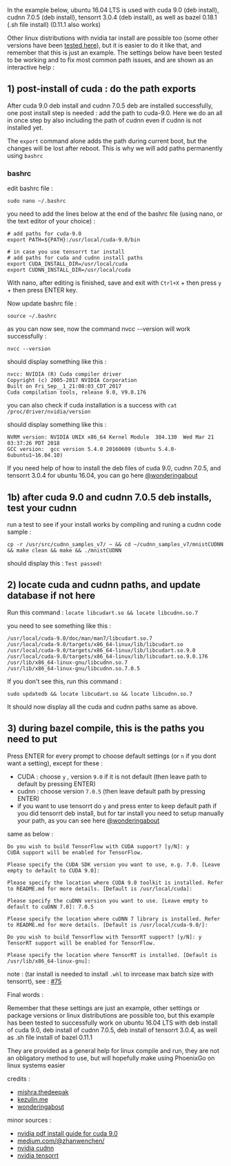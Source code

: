 In the example below, ubuntu 16.04 LTS is used with cuda 9.0 (deb install), 
cudnn 7.0.5 (deb install), tensorrt 3.0.4 (deb install), as well as bazel 0.18.1 
(.sh file install) (0.11.1 also works)

Other linux distributions with nvidia tar install are possible too 
(some other versions have been [tested here](/docs/tested-versions.md)), 
but it is easier to do it like that, and remember that this is just an example. 
The settings below have been tested to be working and to fix most common path 
issues, and are shown as an interactive help :

## 1) post-install of cuda : do the path exports

After cuda 9.0 deb install and cudnn 7.0.5 deb are installed successfully, 
one post install step is needed : add the path to cuda-9.0. Here we do an 
all in once step by also including the path of cudnn even if cudnn is not 
installed yet.

The `export` command alone adds the path during current boot, but the 
changes will be lost after reboot. This is why we will add paths permanently 
using `bashrc`

### bashrc

edit bashrc file :

`sudo nano ~/.bashrc`

you need to add the lines below at the end of the bashrc file (using nano, 
or the text editor of your choice) :

```
# add paths for cuda-9.0
export PATH=${PATH}:/usr/local/cuda-9.0/bin

# in case you use tensorrt tar install 
# add paths for cuda and cudnn install paths
export CUDA_INSTALL_DIR=/usr/local/cuda
export CUDNN_INSTALL_DIR=/usr/local/cuda
```

With nano, after editing is finished, save and exit with `Ctrl+X` + 
then press `y` + then press ENTER key.

Now update bashrc file :

`source ~/.bashrc`

as you can now see, now the command nvcc --version will work successfully : 

`nvcc --version`

should display something like this : 

```
nvcc: NVIDIA (R) Cuda compiler driver
Copyright (c) 2005-2017 NVIDIA Corporation
Built on Fri_Sep__1_21:08:03_CDT_2017
Cuda compilation tools, release 9.0, V9.0.176
```

you can also check if cuda installation is a success with 
`cat /proc/driver/nvidia/version`

should display something like this :

```
NVRM version: NVIDIA UNIX x86_64 Kernel Module  384.130  Wed Mar 21 03:37:26 PDT 2018
GCC version:  gcc version 5.4.0 20160609 (Ubuntu 5.4.0-6ubuntu1~16.04.10)
```

If you need help of how to install the deb files of cuda 9.0, cudnn 7.0.5, 
and tensorrt 3.0.4 for ubuntu 16.04, you can go here 
[@wonderingabout](https://github.com/wonderingabout/nvidia-archives)

## 1b) after cuda 9.0 and cudnn 7.0.5 deb installs, test your cudnn

run a test to see if your install works by compiling and runing a 
cudnn code sample :

```
cp -r /usr/src/cudnn_samples_v7/ ~ && cd ~/cudnn_samples_v7/mnistCUDNN && make clean && make && ./mnistCUDNN
```

should display this : `Test passed!`

## 2) locate cuda and cudnn paths, and update database if not here

Run this command : `locate libcudart.so && locate libcudnn.so.7`

you need to see something like this : 

```
/usr/local/cuda-9.0/doc/man/man7/libcudart.so.7
/usr/local/cuda-9.0/targets/x86_64-linux/lib/libcudart.so
/usr/local/cuda-9.0/targets/x86_64-linux/lib/libcudart.so.9.0
/usr/local/cuda-9.0/targets/x86_64-linux/lib/libcudart.so.9.0.176
/usr/lib/x86_64-linux-gnu/libcudnn.so.7
/usr/lib/x86_64-linux-gnu/libcudnn.so.7.0.5
```
If you don't see this, run this command : 

`sudo updatedb && locate libcudart.so && locate libcudnn.so.7`

It should now display all the cuda and cudnn paths same as above.

## 3) during bazel compile, this is the paths you need to put

Press ENTER for every prompt to choose default settings 
(or `n` if you dont want a setting), except for these : 

- CUDA : choose `y` , version `9.0` if it is not default 
(then leave path to default by pressing ENTER)
- cudnn : choose version `7.0.5` 
(then leave default path by pressing ENTER)
- if you want to use tensorrt do `y` and press enter to keep default 
path if you did tensorrt deb install, but for tar install you need to setup 
manually your path, as you can see here 
[@wonderingabout](https://github.com/wonderingabout/nvidia-archives)

same as below :

```
Do you wish to build TensorFlow with CUDA support? [y/N]: y 
CUDA support will be enabled for TensorFlow.

Please specify the CUDA SDK version you want to use, e.g. 7.0. [Leave empty to default to CUDA 9.0]:

Please specify the location where CUDA 9.0 toolkit is installed. Refer to README.md for more details. [Default is /usr/local/cuda]:

Please specify the cuDNN version you want to use. [Leave empty to default to cuDNN 7.0]: 7.0.5

Please specify the location where cuDNN 7 library is installed. Refer to README.md for more details. [Default is /usr/local/cuda-9.0/]:

Do you wish to build TensorFlow with TensorRT support? [y/N]: y
TensorRT support will be enabled for TensorFlow.

Please specify the location where TensorRT is installed. [Default is /usr/lib/x86_64-linux-gnu]:
```

note : (tar install is needed to install `.whl` to inrcease max batch size 
with tensorrt), see : [#75](https://github.com/Tencent/PhoenixGo/issues/75)

Final words :

Remember that these settings are just an example, other settings or 
package versions or linux distributions are possible too, but this 
example has been tested to successfully work on ubuntu 16.04 LTS with 
deb install of cuda 9.0, deb install of cudnn 7.0.5, deb install of 
tensorrt 3.0.4, as well as .sh file install of bazel 0.11.1

They are provided as a general help for linux compile and run, they 
are not an obligatory method to use, but will hopefully make using 
PhoenixGo on linux systems easier

credits : 
- [mishra.thedeepak](https://medium.com/@mishra.thedeepak/cuda-and-cudnn-installation-for-tensorflow-gpu-79beebb356d2)
- [kezulin.me](https://kezunlin.me/post/dacc4196/)
- [wonderingabout](https://github.com/wonderingabout/nvidia-archives)

minor sources :
- [nvidia pdf install guide for cuda 9.0](http://developer.download.nvidia.com/compute/cuda/9.0/Prod/docs/sidebar/CUDA_Installation_Guide_Linux.pdf)
- [medium.com/@zhanwenchen/](https://medium.com/@zhanwenchen/install-cuda-and-cudnn-for-tensorflow-gpu-on-ubuntu-79306e4ac04e)
- [nvidia cudnn](https://developer.nvidia.com/rdp/cudnn-archive)
- [nvidia tensorrt](https://developer.nvidia.com/nvidia-tensorrt3-download)
